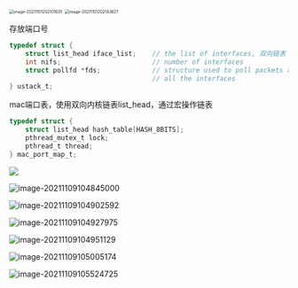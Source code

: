 <img src="C:\Users\SuperACE\AppData\Roaming\Typora\typora-user-images\image-20211101202101635.png" alt="image-20211101202101635" style="zoom:50%;" />

<img src="C:\Users\SuperACE\AppData\Roaming\Typora\typora-user-images\image-20211101202143627.png" alt="image-20211101202143627" style="zoom:50%;" />



存放端口号

```c
typedef struct {
	struct list_head iface_list;	// the list of interfaces, 双向链表
	int nifs;						// number of interfaces
	struct pollfd *fds;				// structure used to poll packets among 
								    // all the interfaces
} ustack_t;
```



mac端口表，使用双向内核链表list_head，通过宏操作链表

```c
typedef struct {
	struct list_head hash_table[HASH_8BITS];
	pthread_mutex_t lock;
	pthread_t thread;
} mac_port_map_t;
```





![](C:\Users\SuperACE\AppData\Roaming\Typora\typora-user-images\image-20211109104816968.png)

![image-20211109104845000](C:\Users\SuperACE\AppData\Roaming\Typora\typora-user-images\image-20211109104845000.png)

![image-20211109104902592](C:\Users\SuperACE\AppData\Roaming\Typora\typora-user-images\image-20211109104902592.png)

![image-20211109104927975](C:\Users\SuperACE\AppData\Roaming\Typora\typora-user-images\image-20211109104927975.png)

![image-20211109104951129](C:\Users\SuperACE\AppData\Roaming\Typora\typora-user-images\image-20211109104951129.png)

![image-20211109105005174](C:\Users\SuperACE\AppData\Roaming\Typora\typora-user-images\image-20211109105005174.png)

![image-20211109105524725](C:\Users\SuperACE\AppData\Roaming\Typora\typora-user-images\image-20211109105524725.png)
